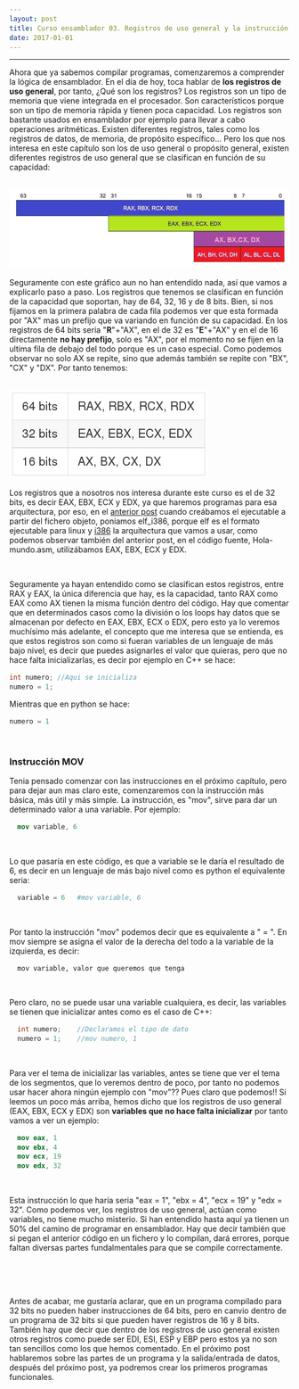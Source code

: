 ```yaml
---
layout: post
title: Curso ensamblador 03. Registros de uso general y la instrucción mov    
date: 2017-01-01
---
```

--------------------
Ahora que ya sabemos compilar programas, comenzaremos a comprender la lógica de ensamblador. En el día de hoy, toca hablar de **los registros de uso general**, por tanto, ¿Qué son los registros? Los registros son un tipo de memoria que viene integrada en el procesador. Son característicos porque son un tipo de memoria rápida y tienen poca capacidad. Los registros son bastante usados en ensamblador por ejemplo para llevar a cabo operaciones aritméticas. Existen diferentes registros, tales como los registros de datos, de memoria, de propósito específico... Pero los que nos interesa en este capítulo son los de uso general o propósito general, existen diferentes registros de uso general que se clasifican en función de su capacidad:

<br>

<img src="/images/registros-uso-general-grafico.png" />

<br>

Seguramente con este gráfico aun no han entendido  nada, así que vamos a explicarlo paso a paso. Los registros que tenemos se clasifican en función de la capacidad que soportan, hay de 64, 32, 16 y de 8 bits. Bien, si nos fijamos en la primera palabra de cada fila podemos ver que esta formada por "AX" mas un prefijo que va variando en función de su capacidad. En los registros de 64 bits seria "**R**"+"AX", en el de 32 es "**E**"+"AX" y en el de 16 directamente **no hay prefijo**, solo es "AX", por el momento no se fijen en la ultima fila de debajo del todo porque es un caso especial. Como podemos observar no solo AX se repite, sino que además también se repite con "BX", "CX" y "DX". Por tanto tenemos:

<br>

<img src="/images/registros-capacidad-64-32-16.png" />

<br>

Los registros que a nosotros nos interesa durante este curso es el de 32 bits, es decir EAX, EBX, ECX y EDX, ya que haremos programas para esa arquitectura, por eso, en el [anterior post](http://poyoncio.com/2016/12/31/Curso-ensamblador-02-Ensambladores-y-partes-de-la-compilaci%C3%B3n/) cuando creábamos el ejecutable a partir del fichero objeto, poniamos elf_i386, porque elf es el formato ejecutable para linux y [i386](https://es.wikipedia.org/wiki/Intel_80386) la arquitectura que vamos a usar, como podemos observar también del anterior post, en el código fuente, Hola-mundo.asm, utilizábamos EAX, EBX, ECX y EDX.

<br>

Seguramente ya hayan entendido como se clasifican estos registros, entre RAX y EAX, la única diferencia que hay, es la capacidad, tanto RAX como EAX como AX tienen la misma función dentro del código. Hay que comentar que en determinados casos como la división o los loops hay datos que se almacenan por defecto en EAX, EBX, ECX o EDX, pero esto ya lo veremos muchísimo más adelante, el concepto que me interesa que se entienda, es que estos registros son como si fueran variables de un lenguaje de más bajo nivel, es decir que puedes asignarles el valor que quieras, pero que no hace falta inicializarlas, es decir por ejemplo en C++ se hace:

```c
int numero; //Aqui se inicializa
numero = 1;
```

Mientras que en python se hace:

```python
numero = 1  
```


<br>

### Instrucción MOV
Tenia pensado comenzar con las instrucciones en el próximo capítulo, pero para dejar aun mas claro este, comenzaremos con la instrucción más básica, más útil y más simple. La instrucción, es "mov", sirve para dar un determinado valor a una variable. Por ejemplo:

```nasm
  mov variable, 6
```   

<br>

Lo que pasaría en este código, es que a variable se le daría el resultado de 6, es decir en un lenguaje de más bajo nivel como es python el equivalente seria:

```python
  variable = 6   #mov variable, 6   
```

<br>

Por tanto la instrucción "mov" podemos decir que es equivalente a " = ". En mov siempre se asigna el valor de la derecha del todo a la variable de la izquierda, es decir:

```
  mov variable, valor que queremos que tenga
```

<br>

Pero claro, no se puede usar una variable cualquiera, es decir, las variables se tienen que inicializar antes como es el caso de C++:

```c
  int numero;    //Declaramos el tipo de dato
  numero = 1;    //mov numero, 1
```

<br>

Para ver el tema de inicializar las variables, antes se tiene que ver el tema de los segmentos, que lo veremos dentro de poco, por tanto no podemos usar hacer ahora ningún ejemplo con "mov"?? Pues claro que podemos!! Si leemos un poco más arriba, hemos dicho que los registros de uso general (EAX, EBX, ECX y EDX) son **variables que no hace falta inicializar** por tanto vamos a ver un ejemplo:

```nasm
  mov eax, 1  
  mov ebx, 4
  mov ecx, 19
  mov edx, 32
```

<br>

Esta instrucción lo que haría seria "eax = 1", "ebx = 4", "ecx = 19" y "edx = 32". Como podemos ver, los registros de uso general, actúan como variables, no tiene mucho misterio. Si han entendido hasta aquí ya tienen un 50% del camino de programar en ensamblador. Hay que decir también que si pegan el anterior código en un fichero y lo compilan, dará errores, porque faltan diversas partes fundalmentales para que se compile correctamente.

<br>
<br>
<br>

Antes de acabar, me gustaría aclarar, que en un programa compilado para 32 bits no pueden haber instrucciones de 64 bits, pero en canvio dentro de un programa de 32 bits si que pueden haver registros de  16 y 8 bits. También hay que decir que dentro de los registros de uso general existen otros registros como puede ser EDI, ESI, ESP y EBP pero estos ya no son tan sencillos como los que hemos comentado. En el próximo post hablaremos sobre las partes de un programa y la salida/entrada de datos, después del próximo post, ya podremos crear los primeros programas funcionales.  
